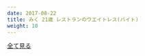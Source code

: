 ```yaml
---
date: 2017-08-22
title: みく 21歳 レストランのウエイトレス(バイト)
weight: 10
---
```


<script type="text/javascript" charset="utf-8" src="http://www.mgstage.com/js/mgs_sample_movie.js?p=SIRO-3214&s=1&m=4&c=H4DXKUIBIQ7YOYNKBIPRBPQ2D3"></script>

<a href="http://tanshuku.org/YEPFhNU8">全て見る</a>



